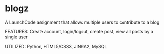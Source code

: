 # blogz
A LaunchCode assignment that allows multiple users to contribute to a blog

FEATURES: Create account, login/logout, create post, view all posts by a single user

UTILIZED: Python, HTML5/CSS3, JINGA2, MySQL
